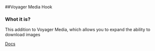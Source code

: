 ##Voyager Media Hook


### Whot it is?

This addition to Voyager Media, which allows you to expand the ability to download images

[Docs](https://github.com/Akopean/voyager-media/docs/dist/index.html)



